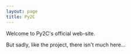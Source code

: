 ```yaml
---
layout: page
title: Py2C
---
```


Welcome to Py2C's official web-site.

But sadly, like the project, there isn't much here...



